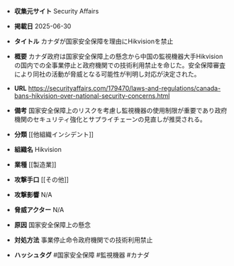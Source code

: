 - **収集元サイト**
Security Affairs

- **掲載日**
2025-06-30

- **タイトル**
カナダが国家安全保障を理由にHikvisionを禁止

- **概要**
カナダ政府は国家安全保障上の懸念から中国の監視機器大手Hikvisionの国内での全事業停止と政府機関での技術利用禁止を命じた。安全保障審査により同社の活動が脅威となる可能性が判明し対応が決定された。

- **URL**
https://securityaffairs.com/179470/laws-and-regulations/canada-bans-hikvision-over-national-security-concerns.html

- **備考**
国家安全保障上のリスクを考慮し監視機器の使用制限が重要であり政府機関のセキュリティ強化とサプライチェーンの見直しが推奨される。

- **分類**
[[他組織インシデント]]

- **組織名**
Hikvision

- **業種**
[[製造業]]

- **攻撃手口**
[[その他]]

- **攻撃影響**
N/A

- **脅威アクター**
N/A

- **原因**
国家安全保障上の懸念

- **対処方法**
事業停止命令政府機関での技術利用禁止

- **ハッシュタグ**
#国家安全保障 #監視機器 #カナダ
